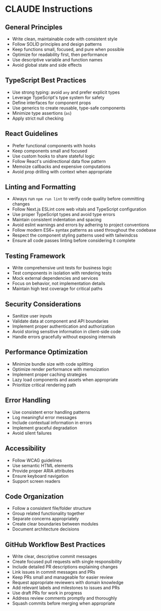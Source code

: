 # CLAUDE Instructions

## General Principles
- Write clean, maintainable code with consistent style
- Follow SOLID principles and design patterns
- Keep functions small, focused, and pure when possible
- Optimize for readability first, then performance
- Use descriptive variable and function names
- Avoid global state and side effects

## TypeScript Best Practices
- Use strong typing: avoid `any` and prefer explicit types
- Leverage TypeScript's type system for safety
- Define interfaces for component props
- Use generics to create reusable, type-safe components
- Minimize type assertions (`as`)
- Apply strict null checking

## React Guidelines
- Prefer functional components with hooks
- Keep components small and focused
- Use custom hooks to share stateful logic
- Follow React's unidirectional data flow pattern
- Memoize callbacks and expensive computations
- Avoid prop drilling with context when appropriate

## Linting and Formatting
- Always run `npm run lint` to verify code quality before committing changes
- Follow Next.js ESLint core web vitals and TypeScript configuration
- Use proper TypeScript types and avoid type errors
- Maintain consistent indentation and spacing
- Avoid eslint warnings and errors by adhering to project conventions
- Follow modern ES6+ syntax patterns as used throughout the codebase
- Respect the component styling patterns used with tailwindcss
- Ensure all code passes linting before considering it complete

## Testing Framework
- Write comprehensive unit tests for business logic
- Test components in isolation with rendering tests
- Mock external dependencies and services
- Focus on behavior, not implementation details
- Maintain high test coverage for critical paths

## Security Considerations
- Sanitize user inputs
- Validate data at component and API boundaries
- Implement proper authentication and authorization
- Avoid storing sensitive information in client-side code
- Handle errors gracefully without exposing internals

## Performance Optimization
- Minimize bundle size with code splitting
- Optimize render performance with memoization
- Implement proper caching strategies
- Lazy load components and assets when appropriate
- Prioritize critical rendering path

## Error Handling
- Use consistent error handling patterns
- Log meaningful error messages
- Include contextual information in errors
- Implement graceful degradation
- Avoid silent failures

## Accessibility
- Follow WCAG guidelines
- Use semantic HTML elements
- Provide proper ARIA attributes
- Ensure keyboard navigation
- Support screen readers

## Code Organization
- Follow a consistent file/folder structure
- Group related functionality together
- Separate concerns appropriately
- Create clear boundaries between modules
- Document architecture decisions

## GitHub Workflow Best Practices
- Write clear, descriptive commit messages
- Create focused pull requests with single responsibility
- Include detailed PR descriptions explaining changes
- Link issues in commit messages and PRs
- Keep PRs small and manageable for easier review
- Request appropriate reviewers with domain knowledge
- Add relevant labels and milestones to issues and PRs
- Use draft PRs for work in progress
- Address review comments promptly and thoroughly
- Squash commits before merging when appropriate